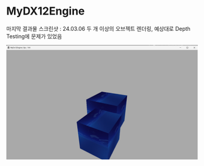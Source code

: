 # MyDX12Engine
 
마지막 결과물 스크린샷 : 24.03.06
두 개 이상의 오브젝트 렌더링, 예상대로 Depth Testing에 문제가 있었음

![Alt text](OutputScreenshot.png)